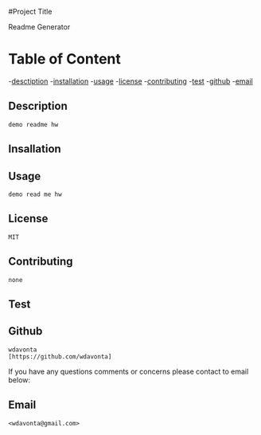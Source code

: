 
  #Project Title 
  
  Readme Generator

  # Table of Content
  -[desctiption](#description)
  -[installation](#installation)
  -[usage](#usage)
  -[license](#license)
  -[contributing](#contributing)
  -[test](#test)
  -[github](#github)
  -[email](#email)


  ## Description
    demo readme hw
  
  ## Insallation
    
  
  ## Usage
    demo read me hw
  
  ## License
    MIT
  
  ## Contributing
    none

  ## Test
    
  
  ## Github
    wdavonta 
    [https://github.com/wdavonta]
  
  If you have any questions comments or concerns please contact to email below:
  ## Email
    <wdavonta@gmail.com>
  



